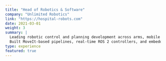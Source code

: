 ```yaml
---
title: "Head of Robotics & Software"
company: "Unlimited Robotics"
link: "https://hospital-robots.com"
date: 2021-03-01
weight: 3
summary: |
  Leading robotic control and planning development across arms, mobile base, and high-level task logic.  
  Built MoveIt-based pipelines, real-time ROS 2 controllers, and embedded integrations.
type: experience
featured: true
---
```

